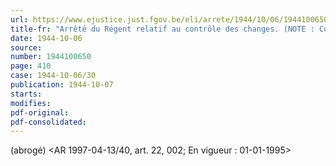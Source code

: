 ```yaml
---
url: https://www.ejustice.just.fgov.be/eli/arrete/1944/10/06/1944100650/justel
title-fr: "Arrêté du Régent relatif au contrôle des changes. (NOTE : Consultation des versions antérieures à partir du (date de publication de l'AR 25-01-1965) et mise à jour au 31-05-1997) Voir modification(s)"
date: 1944-10-06
source:
number: 1944100650
page: 410
case: 1944-10-06/30
publication: 1944-10-07
starts:
modifies:
pdf-original:
pdf-consolidated:
---
```


(abrogé) <AR 1997-04-13/40, art. 22, 002;  En vigueur :  01-01-1995>
